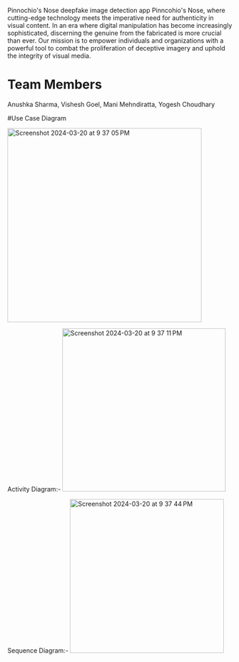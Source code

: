  Pinnochio's Nose
 deepfake image detection app Pinncohio's Nose, where cutting-edge technology meets the imperative need for authenticity in visual content. In an era where digital manipulation has become increasingly sophisticated, discerning the genuine from the fabricated is more crucial than ever. Our mission is to empower individuals and organizations with a powerful tool to combat the proliferation of deceptive imagery and uphold the integrity of visual media.

# Team Members
Anushka Sharma,
Vishesh Goel,
Mani Mehndiratta,
Yogesh Choudhary

#Use Case Diagram

<img width="435" alt="Screenshot 2024-03-20 at 9 37 05 PM" src="https://github.com/Anushka-Sharma-sahariya/Pinnochio-s-Nose/assets/142217606/50cccb16-f8cf-4aac-81e3-de2e1917ebae">

Activity Diagram:-
<img width="366" alt="Screenshot 2024-03-20 at 9 37 11 PM" src="https://github.com/Anushka-Sharma-sahariya/Pinnochio-s-Nose/assets/142217606/9e162280-75fb-40a5-b2b7-4b4673763f86">

Sequence Diagram:-
<img width="345" alt="Screenshot 2024-03-20 at 9 37 44 PM" src="https://github.com/Anushka-Sharma-sahariya/Pinnochio-s-Nose/assets/142217606/af4cf04c-0864-4294-bf07-62fe27d5ca81">



